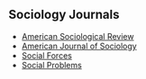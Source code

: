 <head>
<title>"My list of sociology journals"</title>
</head>

## Sociology Journals

* [American Sociological Review](http://asr.sagepub.com)
* [American Journal of Sociology](http://www.journals.uchicago.edu/toc/ajs/current)
* [Social Forces](https://sf.oxfordjournals.org)
* [Social Problems](http://socpro.oxfordjournals.org)




